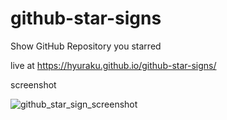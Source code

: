 # github-star-signs

Show GitHub Repository you starred

live at https://hyuraku.github.io/github-star-signs/

screenshot

![github_star_sign_screenshot](https://user-images.githubusercontent.com/32809703/99142218-66686680-2696-11eb-8320-c89e0dfeb86c.png)
